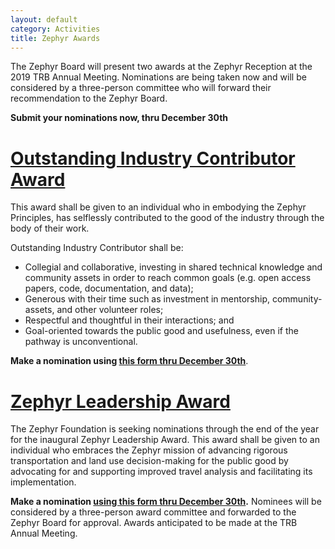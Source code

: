 ```yaml
---
layout: default
category: Activities
title: Zephyr Awards
---
```


The Zephyr Board will present two awards at the Zephyr Reception at the 2019 TRB Annual Meeting.  Nominations are being taken now and will be considered by a three-person committee who will forward their recommendation to the Zephyr Board.

**Submit your nominations now, thru December 30th**

# [Outstanding Industry Contributor Award](industry-contributor-award.html)
This award shall be given to an individual who in embodying the Zephyr Principles, has selflessly contributed to the good of the industry through the body of their work.

Outstanding Industry Contributor shall be:

 - Collegial and collaborative, investing in shared technical knowledge and community assets in order to reach common goals (e.g. open access papers, code, documentation, and data);  
 - Generous with their time such as investment in mentorship, community-assets, and other volunteer roles;  
 - Respectful and thoughtful in their interactions; and  
 - Goal-oriented towards the public good and usefulness, even if the pathway is unconventional.

**Make a nomination using [this form thru December 30th](https://goo.gl/forms/A0e1rd7bOfgN1Au83)**. 

# [Zephyr Leadership Award](leadership-award.html)
The Zephyr Foundation is seeking nominations through the end of the year for the inaugural Zephyr Leadership Award.  This award shall be given to an individual who embraces the Zephyr mission of advancing rigorous transportation and land use decision-making for the public good by advocating for and supporting improved travel analysis and facilitating its implementation.

**Make a nomination [using this form thru December 30th](https://goo.gl/forms/vru3aRGPd1qRgjYA2).** Nominees will be considered by a three-person award committee and forwarded to the Zephyr Board for approval. Awards anticipated to be made at the TRB Annual Meeting.
